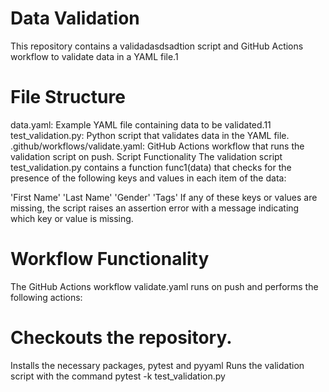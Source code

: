 # Data Validation
This repository contains a validadasdsadtion script and GitHub Actions workflow to validate data in a YAML file.1

# File Structure
data.yaml: Example YAML file containing data to be validated.11
test_validation.py: Python script that validates data in the YAML file.
.github/workflows/validate.yaml: GitHub Actions workflow that runs the validation script on push.
Script Functionality
The validation script test_validation.py contains a function func1(data) that checks for the presence of the following keys and values in each item of the data:

'First Name'
'Last Name'
'Gender'
'Tags'
If any of these keys or values are missing, the script raises an assertion error with a message indicating which key or value is missing.

# Workflow Functionality
The GitHub Actions workflow validate.yaml runs on push and performs the following actions:

# Checkouts the repository.
Installs the necessary packages, pytest and pyyaml
Runs the validation script with the command pytest -k test_validation.py
